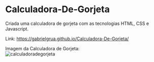 # Calculadora-De-Gorjeta
Criada uma calculadora de gorjeta com as tecnologias HTML, CSS e Javascript. <br/>

Link: https://gabrielgrua.github.io/Calculadora-De-Gorjeta/ <br/>


Imagem da Calculadora de Gorjeta:
<br>
![calculadoradegorjeta](https://user-images.githubusercontent.com/95376934/145259092-e27318b3-e442-46f6-a781-371659513916.PNG)
